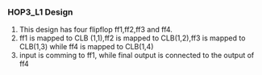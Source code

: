 ### HOP3_L1 Design
1.	This design has four flipflop ff1,ff2,ff3 and ff4. 
2.	ff1 is mapped to CLB (1,1),ff2 is mapped to CLB(1,2),ff3 is mapped to CLB(1,3) while ff4 is mapped to CLB(1,4)
3.	input is comming to ff1, while final output is connected to the output of ff4

